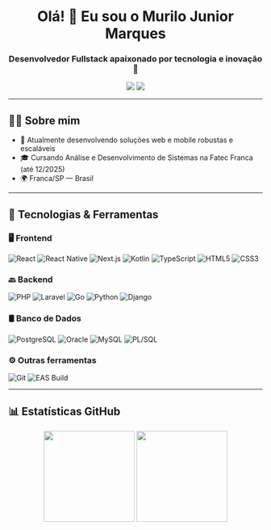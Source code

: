 <h1 align="center">Olá! 👋 Eu sou o Murilo Junior Marques</h1>
<h3 align="center">Desenvolvedor Fullstack apaixonado por tecnologia e inovação 🚀</h3>

<p align="center">
  <a href="mailto:muriloj2702@gmail.com"><img src="https://img.shields.io/badge/Email-muriloj2702@gmail.com-red?style=for-the-badge&logo=gmail&logoColor=white" /></a>
  <a href="https://www.linkedin.com/in/murilojrmarques" target="_blank"><img src="https://img.shields.io/badge/LinkedIn-Murilo%20Junior%20Marques-blue?style=for-the-badge&logo=linkedin&logoColor=white" /></a>
</p>

---

## 👨‍💻 Sobre mim

- 💼 Atualmente desenvolvendo soluções web e mobile robustas e escaláveis  
- 🎓 Cursando Análise e Desenvolvimento de Sistemas na Fatec Franca (até 12/2025)  
- 🌍 Franca/SP — Brasil  

---

## 🚀 Tecnologias & Ferramentas

### 🖥️ Frontend
![React](https://img.shields.io/badge/-React-20232A?style=for-the-badge&logo=react)
![React Native](https://img.shields.io/badge/-React%20Native-20232A?style=for-the-badge&logo=react)
![Next.js](https://img.shields.io/badge/-Next.js-000000?style=for-the-badge&logo=next.js)
![Kotlin](https://img.shields.io/badge/-Kotlin-0095D5?style=for-the-badge&logo=kotlin&logoColor=white)
![TypeScript](https://img.shields.io/badge/-TypeScript-3178C6?style=for-the-badge&logo=typescript)
![HTML5](https://img.shields.io/badge/-HTML5-E34F26?style=for-the-badge&logo=html5&logoColor=white)
![CSS3](https://img.shields.io/badge/-CSS3-1572B6?style=for-the-badge&logo=css3)

### 🔙 Backend
![PHP](https://img.shields.io/badge/-PHP-777BB4?style=for-the-badge&logo=php&logoColor=white)
![Laravel](https://img.shields.io/badge/-Laravel-FF2D20?style=for-the-badge&logo=laravel&logoColor=white)
![Go](https://img.shields.io/badge/-Go-00ADD8?style=for-the-badge&logo=go&logoColor=white)
![Python](https://img.shields.io/badge/-Python-3776AB?style=for-the-badge&logo=python&logoColor=white)
![Django](https://img.shields.io/badge/-Django-092E20?style=for-the-badge&logo=django&logoColor=white)

### 🛢️ Banco de Dados
![PostgreSQL](https://img.shields.io/badge/-PostgreSQL-4169E1?style=for-the-badge&logo=postgresql&logoColor)
![Oracle](https://img.shields.io/badge/-Oracle-F80000?style=for-the-badge&logo=oracle&logoColor=white)
![MySQL](https://img.shields.io/badge/-MySQL-4479A1?style=for-the-badge&logo=mysql&logoColor=white)
![PL/SQL](https://img.shields.io/badge/-PL/SQL-336791?style=for-the-badge)

### ⚙️ Outras ferramentas
![Git](https://img.shields.io/badge/-Git-F05032?style=for-the-badge&logo=git&logoColor=white)
![EAS Build](https://img.shields.io/badge/-EAS_Build-000000?style=for-the-badge)

---

## 📊 Estatísticas GitHub

<p align="center">
  <img height="180em" src="https://github-readme-stats.vercel.app/api?username=MuriloJrMarques&show_icons=true&theme=dracula&hide_border=false&count_private=true" />
  <img height="180em" src="https://github-readme-stats.vercel.app/api/top-langs/?username=MuriloJrMarques&layout=compact&langs_count=7&theme=dracula&hide_border=false" />
</p>
